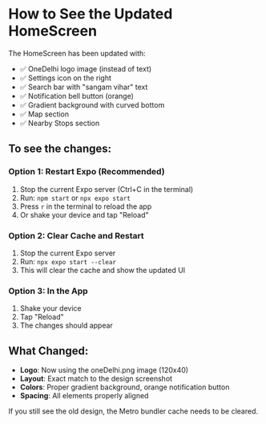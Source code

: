 # How to See the Updated HomeScreen

The HomeScreen has been updated with:
- ✅ OneDelhi logo image (instead of text)
- ✅ Settings icon on the right
- ✅ Search bar with "sangam vihar" text
- ✅ Notification bell button (orange)
- ✅ Gradient background with curved bottom
- ✅ Map section
- ✅ Nearby Stops section

## To see the changes:

### Option 1: Restart Expo (Recommended)
1. Stop the current Expo server (Ctrl+C in the terminal)
2. Run: `npm start` or `npx expo start`
3. Press `r` in the terminal to reload the app
4. Or shake your device and tap "Reload"

### Option 2: Clear Cache and Restart
1. Stop the current Expo server
2. Run: `npx expo start --clear`
3. This will clear the cache and show the updated UI

### Option 3: In the App
1. Shake your device
2. Tap "Reload"
3. The changes should appear

## What Changed:
- **Logo**: Now using the oneDelhi.png image (120x40)
- **Layout**: Exact match to the design screenshot
- **Colors**: Proper gradient background, orange notification button
- **Spacing**: All elements properly aligned

If you still see the old design, the Metro bundler cache needs to be cleared.
